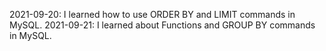 2021-09-20: I learned how to use ORDER BY and LIMIT commands in MySQL.
2021-09-21: I learned about Functions and GROUP BY commands in MySQL. 